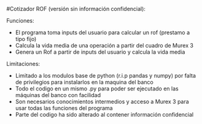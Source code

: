 #Cotizador ROF (versión sin información confidencial):

Funciones:

- El programa toma inputs del usuario para calcular un rof (prestamo a tipo fijo)
- Calcula la vida media de una operación a partir del cuadro de Murex 3
- Genera un Rof a partir de inputs del usuario y calcula la vida media

Limitaciones:

- Limitado a los modulos base de python (r.i.p pandas y numpy) por falta de privilegios para instalarlos en la maquina del banco
- Todo el codigo en un mismo .py para poder ser ejecutado en las máquinas del banco con facilidad
- Son necesarios conocimientos intermedios y acceso a Murex 3 para usar todas las funciones del programa
- Parte del codigo ha sido alterado al contener información confidencial


